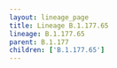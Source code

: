 ```yaml
---
layout: lineage_page
title: Lineage B.1.177.65
lineage: B.1.177.65
parent: B.1.177
children: ['B.1.177.65']
---
```

